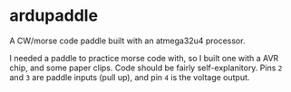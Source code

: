 # ardupaddle
A CW/morse code paddle built with an atmega32u4 processor.

I needed a paddle to practice morse code with, so I built one with a AVR chip, and some paper clips. Code should be fairly self-explanitory. Pins `2` and `3` are paddle inputs (pull up), and pin `4` is the voltage output.